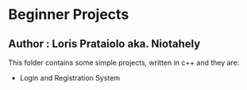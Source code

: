 # Beginner Projects
## Author : Loris Prataiolo aka. Niotahely

This folder contains some simple projects, written in c++ and they are:
- Login and Registration System





